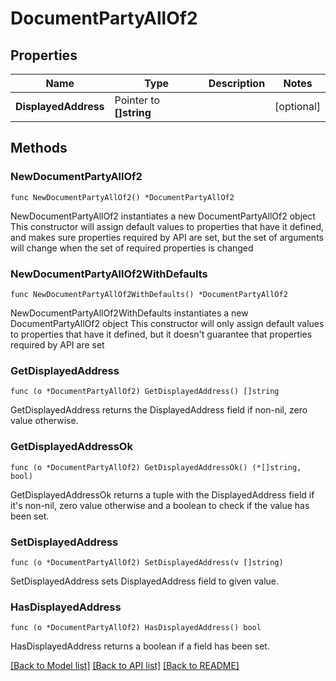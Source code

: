# DocumentPartyAllOf2

## Properties

Name | Type | Description | Notes
------------ | ------------- | ------------- | -------------
**DisplayedAddress** | Pointer to **[]string** |  | [optional] 

## Methods

### NewDocumentPartyAllOf2

`func NewDocumentPartyAllOf2() *DocumentPartyAllOf2`

NewDocumentPartyAllOf2 instantiates a new DocumentPartyAllOf2 object
This constructor will assign default values to properties that have it defined,
and makes sure properties required by API are set, but the set of arguments
will change when the set of required properties is changed

### NewDocumentPartyAllOf2WithDefaults

`func NewDocumentPartyAllOf2WithDefaults() *DocumentPartyAllOf2`

NewDocumentPartyAllOf2WithDefaults instantiates a new DocumentPartyAllOf2 object
This constructor will only assign default values to properties that have it defined,
but it doesn't guarantee that properties required by API are set

### GetDisplayedAddress

`func (o *DocumentPartyAllOf2) GetDisplayedAddress() []string`

GetDisplayedAddress returns the DisplayedAddress field if non-nil, zero value otherwise.

### GetDisplayedAddressOk

`func (o *DocumentPartyAllOf2) GetDisplayedAddressOk() (*[]string, bool)`

GetDisplayedAddressOk returns a tuple with the DisplayedAddress field if it's non-nil, zero value otherwise
and a boolean to check if the value has been set.

### SetDisplayedAddress

`func (o *DocumentPartyAllOf2) SetDisplayedAddress(v []string)`

SetDisplayedAddress sets DisplayedAddress field to given value.

### HasDisplayedAddress

`func (o *DocumentPartyAllOf2) HasDisplayedAddress() bool`

HasDisplayedAddress returns a boolean if a field has been set.


[[Back to Model list]](../README.md#documentation-for-models) [[Back to API list]](../README.md#documentation-for-api-endpoints) [[Back to README]](../README.md)


